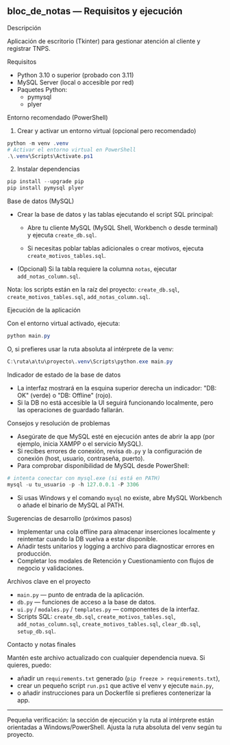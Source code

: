 ## bloc_de_notas — Requisitos y ejecución

Descripción

Aplicación de escritorio (Tkinter) para gestionar atención al cliente y registrar TNPS.

Requisitos

- Python 3.10 o superior (probado con 3.11)
- MySQL Server (local o accesible por red)
- Paquetes Python:
  - pymysql
  - plyer

Entorno recomendado (PowerShell)

1) Crear y activar un entorno virtual (opcional pero recomendado)

```powershell
python -m venv .venv
# Activar el entorno virtual en PowerShell
.\.venv\Scripts\Activate.ps1
```

2) Instalar dependencias

```powershell
pip install --upgrade pip
pip install pymysql plyer
```

Base de datos (MySQL)

- Crear la base de datos y las tablas ejecutando el script SQL principal:

  - Abre tu cliente MySQL (MySQL Shell, Workbench o desde terminal) y ejecuta `create_db.sql`.

  - Si necesitas poblar tablas adicionales o crear motivos, ejecuta `create_motivos_tables.sql`.

- (Opcional) Si la tabla requiere la columna `notas`, ejecutar `add_notas_column.sql`.

Nota: los scripts están en la raíz del proyecto: `create_db.sql`, `create_motivos_tables.sql`, `add_notas_column.sql`.

Ejecución de la aplicación

Con el entorno virtual activado, ejecuta:

```powershell
python main.py
```

O, si prefieres usar la ruta absoluta al intérprete de la venv:

```powershell
C:\ruta\a\tu\proyecto\.venv\Scripts\python.exe main.py
```

Indicador de estado de la base de datos

- La interfaz mostrará en la esquina superior derecha un indicador: "DB: OK" (verde) o "DB: Offline" (rojo).
- Si la DB no está accesible la UI seguirá funcionando localmente, pero las operaciones de guardado fallarán.

Consejos y resolución de problemas

- Asegúrate de que MySQL esté en ejecución antes de abrir la app (por ejemplo, inicia XAMPP o el servicio MySQL).
- Si recibes errores de conexión, revisa `db.py` y la configuración de conexión (host, usuario, contraseña, puerto).
- Para comprobar disponibilidad de MySQL desde PowerShell:

```powershell
# intenta conectar con mysql.exe (si está en PATH)
mysql -u tu_usuario -p -h 127.0.0.1 -P 3306
```

- Si usas Windows y el comando `mysql` no existe, abre MySQL Workbench o añade el binario de MySQL al PATH.

Sugerencias de desarrollo (próximos pasos)

- Implementar una cola offline para almacenar inserciones localmente y reintentar cuando la DB vuelva a estar disponible.
- Añadir tests unitarios y logging a archivo para diagnosticar errores en producción.
- Completar los modales de Retención y Cuestionamiento con flujos de negocio y validaciones.

Archivos clave en el proyecto

- `main.py` — punto de entrada de la aplicación.
- `db.py` — funciones de acceso a la base de datos.
- `ui.py` / `modales.py` / `templates.py` — componentes de la interfaz.
- Scripts SQL: `create_db.sql`, `create_motivos_tables.sql`, `add_notas_column.sql`, `create_motivos_tables.sql`, `clear_db.sql`, `setup_db.sql`.

Contacto y notas finales

Mantén este archivo actualizado con cualquier dependencia nueva. Si quieres, puedo:

- añadir un `requirements.txt` generado (`pip freeze > requirements.txt`),
- crear un pequeño script `run.ps1` que active el venv y ejecute `main.py`,
- o añadir instrucciones para un Dockerfile si prefieres contenerizar la app.

---
Pequeña verificación: la sección de ejecución y la ruta al intérprete están orientadas a Windows/PowerShell. Ajusta la ruta absoluta del venv según tu proyecto.
